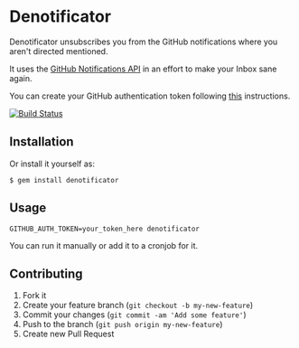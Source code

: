# Denotificator

Denotificator unsubscribes you from the GitHub notifications where you aren't directed mentioned.

It uses the [GitHub Notifications API](http://developer.github.com/v3/activity/notifications/) in an effort to make your Inbox sane again.

You can create your GitHub authentication token following [this](https://help.github.com/articles/creating-an-access-token-for-command-line-use) instructions.

[![Build Status](https://travis-ci.org/marcosvm/denotificator.png)](https://travis-ci.org/marcosvm/denotificator)

## Installation

Or install it yourself as:

    $ gem install denotificator

## Usage

```shell
GITHUB_AUTH_TOKEN=your_token_here denotificator
```

You can run it manually or add it to a cronjob for it.

## Contributing

1. Fork it
2. Create your feature branch (`git checkout -b my-new-feature`)
3. Commit your changes (`git commit -am 'Add some feature'`)
4. Push to the branch (`git push origin my-new-feature`)
5. Create new Pull Request
